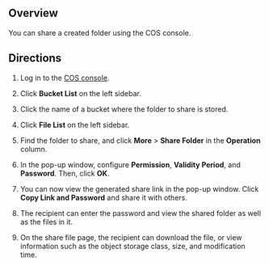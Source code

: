 ## Overview

You can share a created folder using the COS console.

## Directions

1. Log in to the [COS console](https://console.cloud.tencent.com/cos5).
2. Click **Bucket List** on the left sidebar.
3. Click the name of a bucket where the folder to share is stored.
4. Click **File List** on the left sidebar.
5. Find the folder to share, and click **More** > **Share Folder** in the **Operation** column.

6. In the pop-up window, configure **Permission**, **Validity Period**, and **Password**. Then, click **OK**.

7. You can now view the generated share link in the pop-up window. Click **Copy Link and Password** and share it with others.

8. The recipient can enter the password and view the shared folder as well as the files in it.

9. On the share file page, the recipient can download the file, or view information such as the object storage class, size, and modification time.

